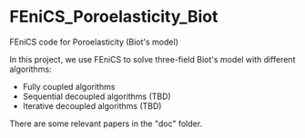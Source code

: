 # FEniCS_Poroelasticity_Biot
FEniCS code for Poroelasticity (Biot's model)

In this project, we use FEniCS to solve three-field Biot's model with different algorithms:
- Fully coupled algorithms
- Sequential decoupled algorithms (TBD)
- Iterative decoupled algorithms (TBD)

There are some relevant papers in the "doc" folder.
